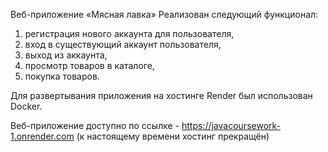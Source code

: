 Веб-приложение «Мясная лавка»
Реализован следующий функционал:
1) регистрация нового аккаунта для пользователя,
2) вход в существующий аккаунт пользователя,
3) выход из аккаунта,
4) просмотр товаров в каталоге,
5) покупка товаров.

Для развертывания приложения на хостинге Render был использован Docker.

Веб-приложение доступно по ссылке - https://javacoursework-1.onrender.com (к настоящему времени хостинг прекращён)
